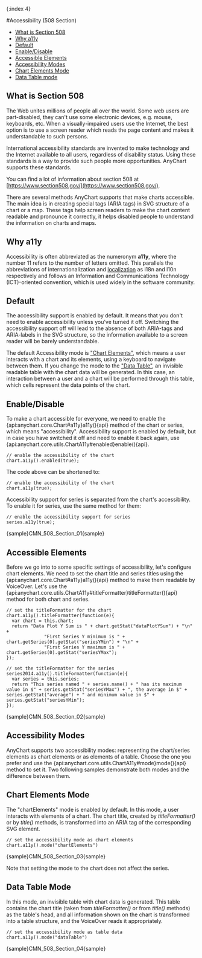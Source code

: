 {:index 4}

#Accessibility (508 Section)

* [What is Section 508](#what_is_section_508)
* [Why a11y](#why_a11y)
* [Default](#default)
* [Enable/Disable](#enable/disable)
* [Accessible Elements](#accessible_elements)
* [Accessibility Modes](#accessibility_modes)
* [Chart Elements Mode](#chart_elements_mode)
* [Data Table mode](#data_table_mode)

## What is Section 508

The Web unites millions of people all over the world. Some web users are part-disabled, they can't use some electronic devices, e.g. mouse, keyboards, etc. When a visually-impaired users use the Internet, the best option is to use a screen reader which reads the page content and makes it understandable to such persons.

International accessibility standards are invented to make technology and the Internet available to all users, regardless of disability status. Using these standards is a way to provide such people more opportunities. AnyChart supports these standards.

You can find a lot of information about section 508 at [https://www.section508.gov/](https://www.section508.gov/).

There are several methods AnyChart supports that make charts accessible. The main idea is in creating special tags (ARIA tags) in SVG structure of a chart or a map. These tags help screen readers to make the chart content readable and pronounce it correctly, it helps disabled people to understand the information on charts and maps. 

## Why a11y

Accessibility is often abbreviated as the numeronym **a11y**, where the number 11 refers to the number of letters omitted. This parallels the abbreviations of internationalization and [localization](Localization) as i18n and l10n respectively and follows an Information and Communications Technology (ICT)-oriented convention, which is used widely in the software community.

## Default

The accessibility support is enabled by default. It means that you don't need to enable accessibility unless you've turned it off. Switching the accessibility support off will lead to the absence of both ARIA-tags and ARIA-labels in the SVG structure, so the information available to a screen reader will be barely understandable.

The default Accessibility mode is ["Chart Elements"](chart_elements_mode), which means a user interacts with a chart and its elements, using a keyboard to navigate between them. If you change the mode to the ["Data Table"](data_table_mode), an invisible readable table with the chart data will be generated. In this case, an interaction between a user and a chart will be performed through this table, which cells represent the data points of the chart.

## Enable/Disable

To make a chart accessible for everyone, we need to enable the {api:anychart.core.Chart#a11y}a11y(){api} method of the chart or series, which means "accessibility". Accessibility support is enabled by default, but in case you have switched it off and need to enable it back again, use {api:anychart.core.utils.ChartA11y#enabled}enable(){api}.

```
// enable the accessibility of the chart
chart.a11y().enabled(true);
```

The code above can be shortened to:

```
// enable the accessibility of the chart
chart.a11y(true);
```
Accessibility support for series is separated from the chart's accessibility. To enable it for series, use the same method for them:

```
// enable the accessibility support for series
series.a11y(true);
```

{sample}CMN\_508\_Section\_01{sample}

## Accessible Elements

Before we go into to some specific settings of accessibility, let's configure chart elements. We need to set the chart title and series titles using the {api:anychart.core.Chart#a11y}a11y(){api} method to make them  readable by VoiceOver. Let's use the {api:anychart.core.utils.ChartA11y#titleFormatter}titleFormatter(){api} method for both chart and series.

```
// set the titleFormatter for the chart
chart.a11y().titleFormatter(function(e){
  var chart = this.chart;
  return "Data Plot Y Sum is " + chart.getStat("dataPlotYSum") + "\n" +
              "First Series Y minimum is " + chart.getSeries(0).getStat("seriesYMin") + "\n" +
              "First Series Y maximum is " + chart.getSeries(0).getStat("seriesYMax");
});

// set the titleFormatter for the series
series2014.a11y().titleFormatter(function(e){
  var series = this.series;
  return "This series named " + series.name() + " has its maximum value in $" + series.getStat("seriesYMax") + ", the average in $" +  series.getStat("average") + " and minimum value in $" + series.getStat("seriesYMin");
});
```

{sample}CMN\_508\_Section\_02{sample}


## Accessibility Modes

AnyChart supports two accessibility modes: representing the chart/series elements as chart elements or as elements of a table. Choose the one you prefer and use the {api:anychart.core.utils.ChartA11y#mode}mode(){api} method to set it. Two following samples demonstrate both modes and the difference between them.

## Chart Elements Mode

The "chartElements" mode is enabled by default. In this mode, a user interacts with elements of a chart. The chart title, created by *titleFormatter()* or by *title()* methods, is transformed into an ARIA tag of the corresponding SVG element.

```
// set the accessibility mode as chart elements
chart.a11y().mode("chartElements")
```

{sample}CMN\_508\_Section\_03{sample}

Note that setting the mode to the chart does not affect the series.

## Data Table Mode

In this mode, an invisible table with chart data is generated. This table contains the chart title (taken from *titleFormatter()* or from *title()* methods) as the table's head, and all information shown on the chart is transformed into a table structure, and the VoiceOver reads it appropriately.  

```
// set the accessibility mode as table data
chart.a11y().mode("dataTable")
```

{sample}CMN\_508\_Section\_04{sample}